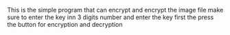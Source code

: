 This is the simple program that can encrypt and encrypt the image file
make sure to enter the key inn 3 digits number and
enter the key first the press the button for encryption and decryption 

